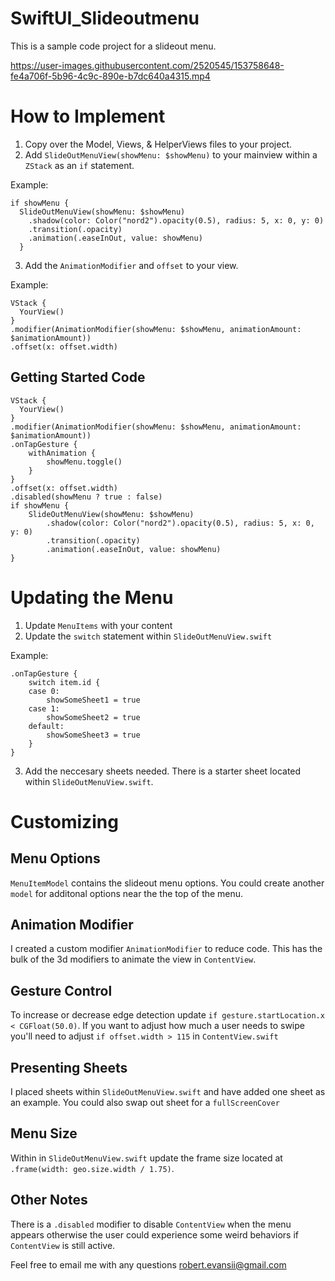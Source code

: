 # SwiftUI_Slideoutmenu
This is a sample code project for a slideout menu.


https://user-images.githubusercontent.com/2520545/153758648-fe4a706f-5b96-4c9c-890e-b7dc640a4315.mp4


# How to Implement

1. Copy over the Model, Views, & HelperViews files to your project.
2. Add `SlideOutMenuView(showMenu: $showMenu)` to your mainview within a `ZStack` as an `if` statement. 

Example:

```                 
if showMenu {
  SlideOutMenuView(showMenu: $showMenu)
    .shadow(color: Color("nord2").opacity(0.5), radius: 5, x: 0, y: 0)
    .transition(.opacity)
    .animation(.easeInOut, value: showMenu)
  }
```

3. Add the `AnimationModifier` and `offset` to your view.

Example: 

```
VStack {
  YourView()
}
.modifier(AnimationModifier(showMenu: $showMenu, animationAmount: $animationAmount))
.offset(x: offset.width)
```

## Getting Started Code

```
VStack {
  YourView()
}
.modifier(AnimationModifier(showMenu: $showMenu, animationAmount: $animationAmount))
.onTapGesture {
    withAnimation {
        showMenu.toggle()
    }
}
.offset(x: offset.width)
.disabled(showMenu ? true : false)
if showMenu {
    SlideOutMenuView(showMenu: $showMenu)
        .shadow(color: Color("nord2").opacity(0.5), radius: 5, x: 0, y: 0)
        .transition(.opacity)
        .animation(.easeInOut, value: showMenu)
}
```

# Updating the Menu

1. Update `MenuItems` with your content
2. Update the `switch` statement within `SlideOutMenuView.swift`

Example: 

```
.onTapGesture {
    switch item.id {
    case 0:
        showSomeSheet1 = true
    case 1:
        showSomeSheet2 = true
    default:
        showSomeSheet3 = true
    }
}
```

3. Add the neccesary sheets needed.  There is a starter sheet located within `SlideOutMenuView.swift`.

# Customizing

## Menu Options
`MenuItemModel` contains the slideout menu options.  You could create another `model` for additonal options near the the top of the menu.

## Animation Modifier

I created a custom modifier `AnimationModifier` to reduce code.  This has the bulk of the 3d modifiers to animate the view in `ContentView`.

## Gesture Control

To increase or decrease edge detection update `if gesture.startLocation.x < CGFloat(50.0)`.  If you want to adjust how much a user needs to swipe you'll need to adjust `if offset.width > 115` in `ContentView.swift`

## Presenting Sheets

I placed sheets within  `SlideOutMenuView.swift` and have added one sheet as an example. You could also swap out sheet for a `fullScreenCover`

## Menu Size

Within in `SlideOutMenuView.swift` update the frame size located at `.frame(width: geo.size.width / 1.75)`.

## Other Notes

There is a `.disabled` modifier to disable `ContentView` when the menu appears otherwise the user could experience some weird behaviors if `ContentView` is still active. 

Feel free to email me with any questions robert.evansii@gmail.com

